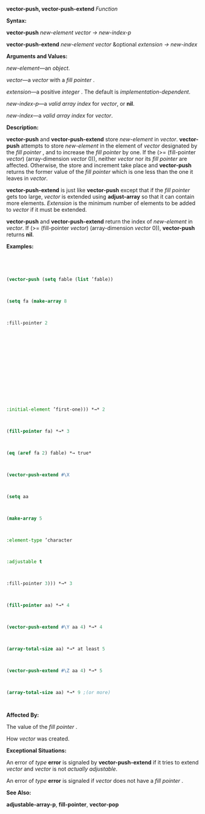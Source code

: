 **vector-push, vector-push-extend** *Function* 



**Syntax:** 



**vector-push** *new-element vector → new-index-p* 



**vector-push-extend** *new-element vector* &optional *extension → new-index* 



**Arguments and Values:** 



*new-element*—an *object*. 



*vector*—a *vector* with a *fill pointer* . 



*extension*—a positive *integer* . The default is *implementation-dependent*. 



*new-index-p*—a *valid array index* for *vector*, or **nil**. 



*new-index*—a *valid array index* for *vector*. 



**Description:** 



**vector-push** and **vector-push-extend** store *new-element* in *vector*. **vector-push** attempts to store *new-element* in the element of *vector* designated by the *fill pointer* , and to increase the *fill pointer* by one. If the (>= (fill-pointer *vector*) (array-dimension *vector* 0)), neither *vector* nor its *fill pointer* are affected. Otherwise, the store and increment take place and **vector-push** returns the former value of the *fill pointer* which is one less than the one it leaves in *vector*. 



**vector-push-extend** is just like **vector-push** except that if the *fill pointer* gets too large, *vector* is extended using **adjust-array** so that it can contain more elements. *Extension* is the minimum number of elements to be added to *vector* if it must be extended. 



**vector-push** and **vector-push-extend** return the index of *new-element* in *vector*. If (>= (fill-pointer *vector*) (array-dimension *vector* 0)), **vector-push** returns **nil**. 



**Examples:**
```lisp
 



(vector-push (setq fable (list ’fable)) 



(setq fa (make-array 8 



:fill-pointer 2 







 



 



:initial-element ’first-one))) *→* 2 



(fill-pointer fa) *→* 3 



(eq (aref fa 2) fable) *→ true* 



(vector-push-extend #\X 



(setq aa 



(make-array 5 



:element-type ’character 



:adjustable t 



:fill-pointer 3))) *→* 3 



(fill-pointer aa) *→* 4 



(vector-push-extend #\Y aa 4) *→* 4 



(array-total-size aa) *→* at least 5 



(vector-push-extend #\Z aa 4) *→* 5 



(array-total-size aa) *→* 9 ;(or more) 




```
**Affected By:** 



The value of the *fill pointer* . 



How *vector* was created. 



**Exceptional Situations:** 



An error of *type* **error** is signaled by **vector-push-extend** if it tries to extend *vector* and *vector* is not *actually adjustable*. 



An error of *type* **error** is signaled if *vector* does not have a *fill pointer* . 



**See Also:** 



**adjustable-array-p**, **fill-pointer**, **vector-pop** 



